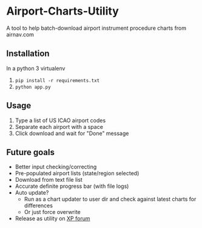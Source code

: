 # Airport-Charts-Utility

A tool to help batch-download airport instrument procedure charts from airnav.com


## Installation
In a python 3 virtualenv
1. ```pip install -r requirements.txt```
2. ``python app.py``

## Usage
1. Type a list of US ICAO airport codes
2. Separate each airport with a space
3. Click download and wait for "Done" message

## Future goals
* Better input checking/correcting
* Pre-populated airport lists (state/region selected)
* Download from text file list
* Accurate definite progress bar (with file logs)
* Auto update?
    * Run as a chart updater to user dir and check against latest charts for differences
    * Or just force overwrite
* Release as utility on [XP forum](https://forums.x-plane.org/index.php?/files/)
